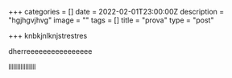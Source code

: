 +++
categories = []
date = 2022-02-01T23:00:00Z
description = "hgjhgvjhvg"
image = ""
tags = []
title = "prova"
type = "post"

+++
knbkjnlknjstrestres

dherreeeeeeeeeeeeeeee

llllllllllllllll